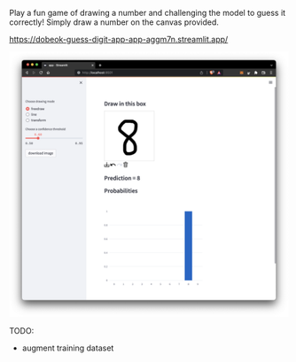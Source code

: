 Play a fun game of drawing a number and challenging the model to guess it correctly!
Simply draw a number on the canvas provided.

https://dobeok-guess-digit-app-app-aggm7n.streamlit.app/

![screen-shot](./assets/screenshot-v2.png)

TODO:
- augment training dataset